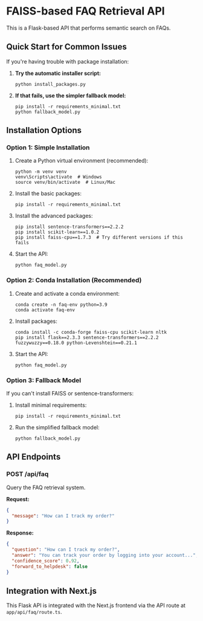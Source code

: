 # FAISS-based FAQ Retrieval API

This is a Flask-based API that performs semantic search on FAQs.

## Quick Start for Common Issues

If you're having trouble with package installation:

1. **Try the automatic installer script:**
   ```
   python install_packages.py
   ```

2. **If that fails, use the simpler fallback model:**
   ```
   pip install -r requirements_minimal.txt
   python fallback_model.py
   ```

## Installation Options

### Option 1: Simple Installation

1. Create a Python virtual environment (recommended):
   ```
   python -m venv venv
   venv\Scripts\activate  # Windows
   source venv/bin/activate  # Linux/Mac
   ```

2. Install the basic packages:
   ```
   pip install -r requirements_minimal.txt
   ```

3. Install the advanced packages:
   ```
   pip install sentence-transformers==2.2.2
   pip install scikit-learn==1.0.2
   pip install faiss-cpu==1.7.3  # Try different versions if this fails
   ```

4. Start the API:
   ```
   python faq_model.py
   ```

### Option 2: Conda Installation (Recommended)

1. Create and activate a conda environment:
   ```
   conda create -n faq-env python=3.9
   conda activate faq-env
   ```

2. Install packages:
   ```
   conda install -c conda-forge faiss-cpu scikit-learn nltk
   pip install flask==2.3.3 sentence-transformers==2.2.2 fuzzywuzzy==0.18.0 python-Levenshtein==0.21.1
   ```

3. Start the API:
   ```
   python faq_model.py
   ```

### Option 3: Fallback Model

If you can't install FAISS or sentence-transformers:

1. Install minimal requirements:
   ```
   pip install -r requirements_minimal.txt
   ```

2. Run the simplified fallback model:
   ```
   python fallback_model.py
   ```

## API Endpoints

### POST /api/faq

Query the FAQ retrieval system.

**Request:**
```json
{
  "message": "How can I track my order?"
}
```

**Response:**
```json
{
  "question": "How can I track my order?",
  "answer": "You can track your order by logging into your account...",
  "confidence_score": 0.92,
  "forward_to_helpdesk": false
}
```

## Integration with Next.js

This Flask API is integrated with the Next.js frontend via the API route at `app/api/faq/route.ts`. 